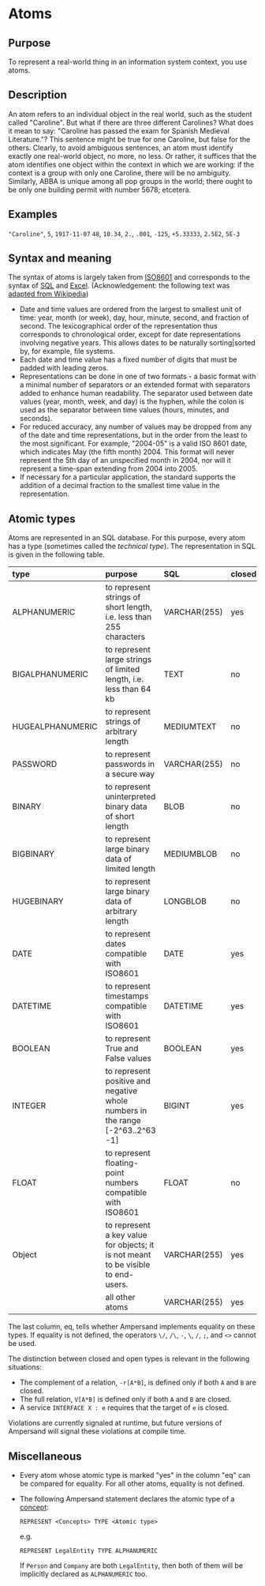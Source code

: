 # Atoms

## Purpose

To represent a real-world thing in an information system context, you use atoms.

## Description

An atom refers to an individual object in the real world, such as the student called "Caroline". But what if there are three different Carolines? What does it mean to say: "Caroline has passed the exam for Spanish Medieval Literature."? This sentence might be true for one Caroline, but false for the others. Clearly, to avoid ambiguous sentences, an atom must identify exactly one real-world object, no more, no less. Or rather, it suffices that the atom identifies one object within the context in which we are working: if the context is a group with only one Caroline, there will be no ambiguity. Similarly, ABBA is unique among all pop groups in the world; there ought to be only one building permit with number 5678; etcetera.

## Examples

`"Caroline"`, `5`, `1917-11-07` `48`, `10.34`, `2.`, `.001`, `-125`, `+5.33333`, `2.5E2`, `5E-3`

## Syntax and meaning

The syntax of atoms is largely taken from [ISO8601](https://www.iso.org/iso-8601-date-and-time-format.html) and corresponds to the syntax of [SQL](https://www.w3schools.com/sql/func_sqlserver_convert.asp) and [Excel](https://support.office.com/en-us/article/format-numbers-as-dates-or-times-418bd3fe-0577-47c8-8caa-b4d30c528309). \(Acknowledgement: the following text was [adapted from Wikipedia](https://en.wikipedia.org/wiki/ISO_8601)\)

- Date and time values are ordered from the largest to smallest unit of time: year, month \(or week\), day, hour, minute, second, and fraction of second. The lexicographical order of the representation thus corresponds to chronological order, except for date representations involving negative years. This allows dates to be naturally sorting\|sorted by, for example, file systems.
- Each date and time value has a fixed number of digits that must be padded with leading zeros.
- Representations can be done in one of two formats - a basic format with a minimal number of separators or an extended format with separators added to enhance human readability. The separator used between date values \(year, month, week, and day\) is the hyphen, while the colon is used as the separator between time values \(hours, minutes, and seconds\).
- For reduced accuracy, any number of values may be dropped from any of the date and time representations, but in the order from the least to the most significant. For example, "2004-05" is a valid ISO 8601 date, which indicates May \(the fifth month\) 2004. This format will never represent the 5th day of an unspecified month in 2004, nor will it represent a time-span extending from 2004 into 2005.
- If necessary for a particular application, the standard supports the addition of a decimal fraction to the smallest time value in the representation.

## Atomic types

Atoms are represented in an SQL database. For this purpose, every atom has a type \(sometimes called the _technical type_\). The representation in SQL is given in the following table.

| type             | purpose                                                                           | SQL            | closed | eq  |
| :--------------- | :-------------------------------------------------------------------------------- | :------------- | :----- | :-- |
| ALPHANUMERIC     | to represent strings of short length, i.e. less than 255 characters               | VARCHAR\(255\) | yes    | yes |
| BIGALPHANUMERIC  | to represent large strings of limited length, i.e. less than 64 kb                | TEXT           | no     | yes |
| HUGEALPHANUMERIC | to represent strings of arbitrary length                                          | MEDIUMTEXT     | no     | no  |
| PASSWORD         | to represent passwords in a secure way                                            | VARCHAR\(255\) | no     | yes |
| BINARY           | to represent uninterpreted binary data of short length                            | BLOB           | no     | no  |
| BIGBINARY        | to represent large binary data of limited length                                  | MEDIUMBLOB     | no     | no  |
| HUGEBINARY       | to represent large binary data of arbitrary length                                | LONGBLOB       | no     | no  |
| DATE             | to represent dates compatible with ISO8601                                        | DATE           | yes    | yes |
| DATETIME         | to represent timestamps compatible with ISO8601                                   | DATETIME       | yes    | yes |
| BOOLEAN          | to represent True and False values                                                | BOOLEAN        | yes    | yes |
| INTEGER          | to represent positive and negative whole numbers in the range \[-2^63..2^63 -1\]  | BIGINT         | yes    | yes |
| FLOAT            | to represent floating-point numbers compatible with ISO8601                       | FLOAT          | no     | no  |
| Object           | to represent a key value for objects; it is not meant to be visible to end-users. | VARCHAR\(255\) | yes    | yes |
|                  | all other atoms                                                                   | VARCHAR\(255\) | yes    | yes |

The last column, eq, tells whether Ampersand implements equality on these types. If equality is not defined, the operators `\/`, `/\`, `-`, `\`, `/`, `;`, and `<>` cannot be used.

The distinction between closed and open types is relevant in the following situations:

- The complement of a relation, `-r[A*B]`, is defined only if both `A` and `B` are closed.
- The full relation, `V[A*B]` is defined only if both `A` and `B` are closed.
- A service `INTERFACE X : e` requires that the target of `e` is closed.

Violations are currently signaled at runtime, but future versions of Ampersand will signal these violations at compile time.

## Miscellaneous

- Every atom whose atomic type is marked "yes" in the column "eq" can be compared for equality. For all other atoms, equality is not defined.
- The following Ampersand statement declares the atomic type of a [concept](../syntax-of-ampersand#the-concept-statement):

  ```text
  REPRESENT <Concepts> TYPE <Atomic type>
  ```

  e.g.

  ```text
  REPRESENT LegalEntity TYPE ALPHANUMERIC
  ```

  If `Person` and `Company` are both `LegalEntity`, then both of them will be implicitly declared as `ALPHANUMERIC` too.
